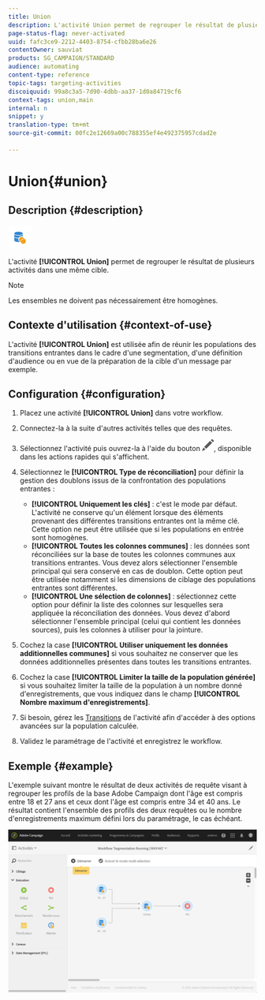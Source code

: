 ```yaml
---
title: Union
description: L'activité Union permet de regrouper le résultat de plusieurs activités dans une même cible.
page-status-flag: never-activated
uuid: fafc3ce9-2212-4403-8754-cfbb28ba6e26
contentOwner: sauviat
products: SG_CAMPAIGN/STANDARD
audience: automating
content-type: reference
topic-tags: targeting-activities
discoiquuid: 99a8c3a5-7d90-4dbb-aa37-1d0a84719cf6
context-tags: union,main
internal: n
snippet: y
translation-type: tm+mt
source-git-commit: 00fc2e12669a00c788355ef4e492375957cdad2e

---
```



# Union{#union}

## Description {#description}

![](assets/union.png)

L'activité **[!UICONTROL Union]** permet de regrouper le résultat de plusieurs activités dans une même cible.

>[!NOTE]
>
>Les ensembles ne doivent pas nécessairement être homogènes.

## Contexte d'utilisation {#context-of-use}

L'activité **[!UICONTROL Union]** est utilisée afin de réunir les populations des transitions entrantes dans le cadre d'une segmentation, d'une définition d'audience ou en vue de la préparation de la cible d'un message par exemple.

## Configuration {#configuration}

1. Placez une activité **[!UICONTROL Union]** dans votre workflow.
1. Connectez-la à la suite d'autres activités telles que des requêtes.
1. Sélectionnez l'activité puis ouvrez-la à l'aide du bouton ![](assets/edit_darkgrey-24px.png), disponible dans les actions rapides qui s'affichent.
1. Sélectionnez le **[!UICONTROL Type de réconciliation]** pour définir la gestion des doublons issus de la confrontation des populations entrantes :

   * **[!UICONTROL Uniquement les clés]** : c'est le mode par défaut. L'activité ne conserve qu'un élément lorsque des éléments provenant des différentes transitions entrantes ont la même clé. Cette option ne peut être utilisée que si les populations en entrée sont homogènes.
   * **[!UICONTROL Toutes les colonnes communes]** : les données sont réconciliées sur la base de toutes les colonnes communes aux transitions entrantes. Vous devez alors sélectionner l'ensemble principal qui sera conservé en cas de doublon. Cette option peut être utilisée notamment si les dimensions de ciblage des populations entrantes sont différentes.
   * **[!UICONTROL Une sélection de colonnes]** : sélectionnez cette option pour définir la liste des colonnes sur lesquelles sera appliquée la réconciliation des données. Vous devez d'abord sélectionner l'ensemble principal (celui qui contient les données sources), puis les colonnes à utiliser pour la jointure.

1. Cochez la case **[!UICONTROL Utiliser uniquement les données additionnelles communes]** si vous souhaitez ne conserver que les données additionnelles présentes dans toutes les transitions entrantes.
1. Cochez la case **[!UICONTROL Limiter la taille de la population générée]** si vous souhaitez limiter la taille de la population à un nombre donné d'enregistrements, que vous indiquez dans le champ **[!UICONTROL Nombre maximum d'enregistrements]**.
1. Si besoin, gérez les [Transitions](../../automating/using/executing-a-workflow.md#managing-an-activity-s-outbound-transitions) de l'activité afin d'accéder à des options avancées sur la population calculée.
1. Validez le paramétrage de l'activité et enregistrez le workflow.

## Exemple {#example}

L'exemple suivant montre le résultat de deux activités de requête visant à regrouper les profils de la base Adobe Campaign dont l'âge est compris entre 18 et 27 ans et ceux dont l'âge est compris entre 34 et 40 ans. Le résultat contient l'ensemble des profils des deux requêtes ou le nombre d'enregistrements maximum défini lors du paramétrage, le cas échéant.

![](assets/wkf_union_example.png)
